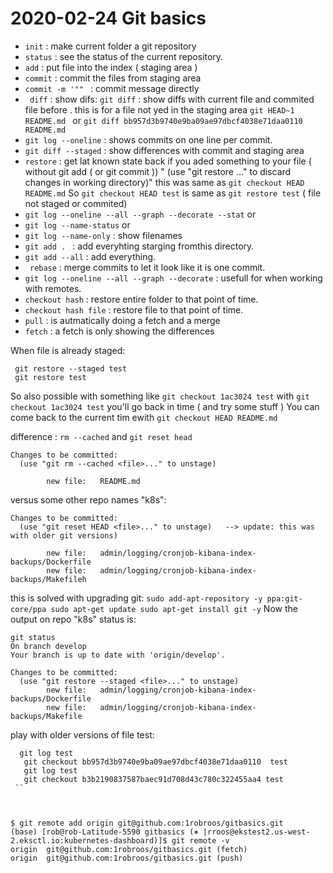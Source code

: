 # 2020-02-24 Git basics

- `init`                : make current folder a git repository
- `status`              : see the status of the current repository.
- `add`                 : put file into the index ( staging area )
- `commit`              : commit the files from staging area
- `commit -m '"" `      : commit message directly
- ` diff`               : show difs:    `git diff` : show diffs with current file and commited file before . this is for a file not yed in the staging area
                            `git HEAD~1 README.md ` or `git diff bb957d3b9740e9ba09ae97dbcf4038e71daa0110 README.md`
- `git log --oneline`   : shows commits on one line per commit.
- `git diff --staged`   : show differences with commit and staging area
- `restore`             : get lat known  state back if you aded something to your file ( without git add ( or git commit ))
                        "   (use "git restore <file>..." to discard changes in working directory)"
                        this was same as `git checkout HEAD README.md`
                        So `git checkout HEAD test` is same as ` git restore test ` ( file not staged or commited)
- `git log --oneline --all --graph --decorate --stat` or 
- `git log --name-status` or 
- `git log --name-only` : show filenames
- `git add . `          : add everyhting starging fromthis directory.
- `git add --all`       : add everything.
- ` rebase`             : merge commits to let it look like it is one commit.
- `git log --oneline --all --graph --decorate` : usefull for when working with remotes.
- `checkout hash`       : restore entire folder to that point of time.
- `checkout hash file`  : restore file to that point of time.
- `pull`                : is autmatically doing a fetch and a merge
- `fetch`               :  a fetch is only showing the differences



When file is already staged:
```
 git restore --staged test
 git restore test
```
So also possible with something like `git checkout 1ac3024 test` 
with `git checkout 1ac3024 test` you'll go back in time ( and try some stuff )
You can come back to the current tim ewith `git checkout HEAD README.md`


difference : `rm --cached` and `git reset head` 
```
Changes to be committed:
  (use "git rm --cached <file>..." to unstage)

        new file:   README.md
```

versus some other repo names "k8s":

```
Changes to be committed:
  (use "git reset HEAD <file>..." to unstage)   --> update: this was with older git versions)

        new file:   admin/logging/cronjob-kibana-index-backups/Dockerfile
        new file:   admin/logging/cronjob-kibana-index-backups/Makefileh
```
this is solved with upgrading git:
        ```
          sudo add-apt-repository -y ppa:git-core/ppa
          sudo apt-get update
          sudo apt-get install git -y
        ```
Now the output on repo "k8s" status is:
```
git status
On branch develop
Your branch is up to date with 'origin/develop'.

Changes to be committed:
  (use "git restore --staged <file>..." to unstage)
        new file:   admin/logging/cronjob-kibana-index-backups/Dockerfile
        new file:   admin/logging/cronjob-kibana-index-backups/Makefile
```


play with older versions of file test:
```
  git log test
   git checkout bb957d3b9740e9ba09ae97dbcf4038e71daa0110  test
   git log test
   git checkout b3b2190837587baec91d708d43c780c322455aa4 test
 ``



$ git remote add origin git@github.com:1robroos/gitbasics.git
(base) [rob@rob-Latitude-5590 gitbasics (⎈ |rroos@ekstest2.us-west-2.eksctl.io:kubernetes-dashboard)]$ git remote -v
origin  git@github.com:1robroos/gitbasics.git (fetch)
origin  git@github.com:1robroos/gitbasics.git (push)

